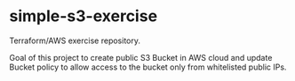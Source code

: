 # simple-s3-exercise
Terraform/AWS exercise repository.

Goal of this project to create public S3 Bucket in AWS cloud and update Bucket policy to allow access to the bucket only from whitelisted public IPs.
